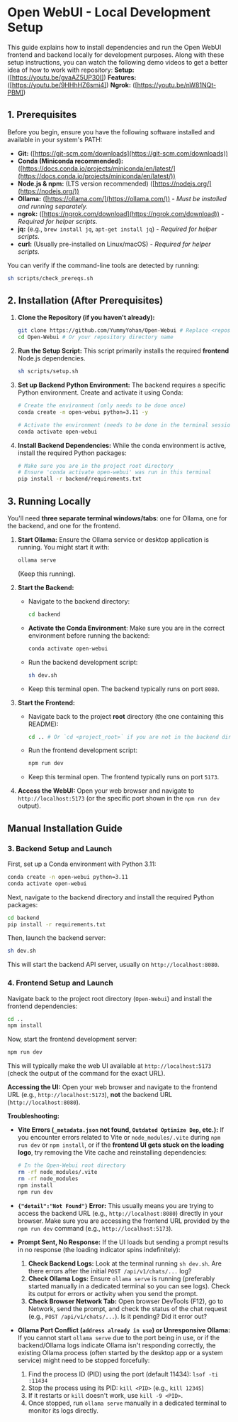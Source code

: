 # Open WebUI - Local Development Setup

This guide explains how to install dependencies and run the Open WebUI frontend and backend locally for development purposes.
Along with these setup instructions, you can watch the following demo videos to get a better idea of how to work with repository:
**Setup:** ([https://youtu.be/gvaAZ5UP30I])
**Features:** ([https://youtu.be/9HHhHZ6smi4])
**Ngrok:** ([https://youtu.be/nW81NQt-PBM])


## 1. Prerequisites

Before you begin, ensure you have the following software installed and available in your system's PATH:

*   **Git:** ([https://git-scm.com/downloads](https://git-scm.com/downloads))
*   **Conda (Miniconda recommended):** ([https://docs.conda.io/projects/miniconda/en/latest/](https://docs.conda.io/projects/miniconda/en/latest/))
*   **Node.js & npm:** (LTS version recommended) ([https://nodejs.org/](https://nodejs.org/))
*   **Ollama:** ([https://ollama.com/](https://ollama.com/)) - *Must be installed and running separately.*
*   **ngrok:** ([https://ngrok.com/download](https://ngrok.com/download)) - *Required for helper scripts.*
*   **jq:** (e.g., `brew install jq`, `apt-get install jq`) - *Required for helper scripts.*
*   **curl:** (Usually pre-installed on Linux/macOS) - *Required for helper scripts.*

You can verify if the command-line tools are detected by running:
```bash
sh scripts/check_prereqs.sh
```

## 2. Installation (After Prerequisites)

1.  **Clone the Repository (if you haven't already):**
    ```bash
    git clone https://github.com/YummyYohan/Open-Webui # Replace <repository_url> with the actual URL
    cd Open-Webui # Or your repository directory name
    ```

2.  **Run the Setup Script:**
    This script primarily installs the required **frontend** Node.js dependencies.
    ```bash
    sh scripts/setup.sh
    ```

3.  **Set up Backend Python Environment:**
    The backend requires a specific Python environment. Create and activate it using Conda:
    ```bash
    # Create the environment (only needs to be done once)
    conda create -n open-webui python=3.11 -y

    # Activate the environment (needs to be done in the terminal session where you run the backend)
    conda activate open-webui
    ```

4.  **Install Backend Dependencies:**
    While the conda environment is active, install the required Python packages:
    ```bash
    # Make sure you are in the project root directory
    # Ensure 'conda activate open-webui' was run in this terminal
    pip install -r backend/requirements.txt
    ```

## 3. Running Locally

You'll need **three separate terminal windows/tabs**: one for Ollama, one for the backend, and one for the frontend.

1.  **Start Ollama:**
    Ensure the Ollama service or desktop application is running. You might start it with:
    ```bash
    ollama serve
    ```
    (Keep this running).

2.  **Start the Backend:**
    *   Navigate to the backend directory:
        ```bash
        cd backend
        ```
    *   **Activate the Conda Environment**: Make sure you are in the correct environment before running the backend:
        ```bash
        conda activate open-webui
        ```
    *   Run the backend development script:
        ```bash
        sh dev.sh
        ```
    *   Keep this terminal open. The backend typically runs on port `8080`.

3.  **Start the Frontend:**
    *   Navigate back to the project **root** directory (the one containing this README):
        ```bash
        cd .. # Or `cd <project_root>` if you are not in the backend directory
        ```
    *   Run the frontend development script:
        ```bash
        npm run dev
        ```
    *   Keep this terminal open. The frontend typically runs on port `5173`.

4.  **Access the WebUI:**
    Open your web browser and navigate to `http://localhost:5173` (or the specific port shown in the `npm run dev` output). 

## Manual Installation Guide

### 3. Backend Setup and Launch

First, set up a Conda environment with Python 3.11:
```bash
conda create -n open-webui python=3.11
conda activate open-webui
```

Next, navigate to the backend directory and install the required Python packages:
```bash
cd backend
pip install -r requirements.txt
```

Then, launch the backend server:
```bash
sh dev.sh
```
This will start the backend API server, usually on `http://localhost:8080`.

### 4. Frontend Setup and Launch

Navigate back to the project root directory (`Open-Webui`) and install the frontend dependencies:
```bash
cd ..
npm install
```

Now, start the frontend development server:
```bash
npm run dev
```
This will typically make the web UI available at `http://localhost:5173` (check the output of the command for the exact URL).

**Accessing the UI:** Open your web browser and navigate to the frontend URL (e.g., `http://localhost:5173`), **not** the backend URL (`http://localhost:8080`).

**Troubleshooting:**

*   **Vite Errors (`_metadata.json` not found, `Outdated Optimize Dep`, etc.):** If you encounter errors related to Vite or `node_modules/.vite` during `npm run dev` or `npm install`, or if the **frontend UI gets stuck on the loading logo**, try removing the Vite cache and reinstalling dependencies:
    ```bash
    # In the Open-Webui root directory
    rm -rf node_modules/.vite
    rm -rf node_modules
    npm install
    npm run dev
    ```
*   **`{"detail":"Not Found"}` Error:** This usually means you are trying to access the backend URL (e.g., `http://localhost:8080`) directly in your browser. Make sure you are accessing the frontend URL provided by the `npm run dev` command (e.g., `http://localhost:5173`).

*   **Prompt Sent, No Response:** If the UI loads but sending a prompt results in no response (the loading indicator spins indefinitely):
    1.  **Check Backend Logs:** Look at the terminal running `sh dev.sh`. Are there errors after the initial `POST /api/v1/chats/...` log?
    2.  **Check Ollama Logs:** Ensure `ollama serve` is running (preferably started manually in a dedicated terminal so you can see logs). Check its output for errors or activity when you send the prompt.
    3.  **Check Browser Network Tab:** Open browser DevTools (F12), go to Network, send the prompt, and check the status of the chat request (e.g., `POST /api/v1/chats/...`). Is it pending? Did it error out?

*   **Ollama Port Conflict (`address already in use`) or Unresponsive Ollama:** If you cannot start `ollama serve` due to the port being in use, or if the backend/Ollama logs indicate Ollama isn't responding correctly, the existing Ollama process (often started by the desktop app or a system service) might need to be stopped forcefully:
    1.  Find the process ID (PID) using the port (default 11434): `lsof -ti :11434`
    2.  Stop the process using its PID: `kill <PID>` (e.g., `kill 12345`)
    3.  If it restarts or `kill` doesn't work, use `kill -9 <PID>`.
    4.  Once stopped, run `ollama serve` manually in a dedicated terminal to monitor its logs directly. 
